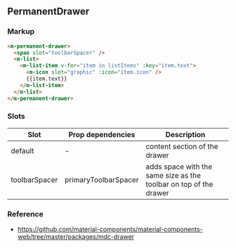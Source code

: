 ## PermanentDrawer

### Markup

```html
<m-permanent-drawer>
  <span slot="toolbarSpacer" />
  <m-list>
    <m-list-item v-for="item in listItems" :key="item.text">
      <m-icon slot="graphic" :icon="item.icon" />
      {{item.text}}
    </m-list-item>
  </m-list>
</m-permanent-drawer>
```

### Slots

| Slot | Prop dependencies | Description |
|------|-------------------|-------------|
| default | - | content section of the drawer |
| toolbarSpacer | primaryToolbarSpacer | adds space with the same size as the toolbar on top of the drawer |

### Reference

- https://github.com/material-components/material-components-web/tree/master/packages/mdc-drawer
